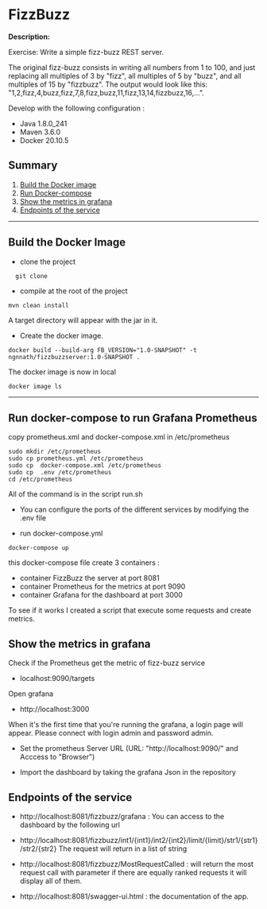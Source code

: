 # FizzBuzz
**Description:**

Exercise: Write a simple fizz-buzz REST server. 

The original fizz-buzz consists in writing all numbers from 1 to 100, and just replacing all multiples of 3 by "fizz", all multiples of 5 by "buzz", and all multiples of 15 by "fizzbuzz". The output would look like this: "1,2,fizz,4,buzz,fizz,7,8,fizz,buzz,11,fizz,13,14,fizzbuzz,16,...".

Develop with the following configuration :
 - Java 1.8.0_241
 - Maven 3.6.0
 - Docker 20.10.5
 
## Summary
1. [Build the Docker image](#dockerImage)
2. [Run Docker-compose](#docker-compose)
3. [Show the metrics in grafana](#metrics)
4. [Endpoints of the service](#endpoints)

___

## Build the Docker Image 

<a name="dockerImage"><a>

- clone the project
```
  git clone
```
- compile at the root of the project
```
mvn clean install
```
A target directory will appear with the jar in it.

- Create the docker image.

```
docker build --build-arg FB_VERSION="1.0-SNAPSHOT" -t  ngnnath/fizzbuzzserver:1.0-SNAPSHOT .
```
The docker image is now in local
```
docker image ls
```  
___
## Run docker-compose to run Grafana Prometheus

<a name="docker-compose"><a>

copy prometheus.xml and docker-compose.xml in /etc/prometheus

```
sudo mkdir /etc/prometheus
sudo cp prometheus.yml /etc/prometheus
sudo cp  docker-compose.xml /etc/prometheus
sudo cp  .env /etc/prometheus
cd /etc/prometheus
```
All of the command is in the script run.sh

- You can configure the ports of the different services by modifying the .env file
  
- run docker-compose.yml
```
docker-compose up
```
this docker-compose file create 3 containers :

- container FizzBuzz the server at port 8081
- container Prometheus for the metrics at port 9090
- container Grafana for the dashboard at port 3000


To see if it works I created a script that execute some requests and create metrics.

## Show the metrics in grafana

<a name="metrics"><a>

Check if the Prometheus get the metric of fizz-buzz service 
- localhost:9090/targets

Open grafana

- http://localhost:3000

When it's the first time that you're running the grafana, a login page will appear.
Please connect with login admin and password admin.

- Set the prometheus Server URL (URL: "http://localhost:9090/" and Acccess to "Browser") 

- Import the dashboard by taking the grafana Json in the repository


## Endpoints of the service

<a name="endpoints"><a>

- http://localhost:8081/fizzbuzz/grafana :
  You can access to the dashboard by the following url
  
- http://localhost:8081/fizzbuzz/int1/{int1}/int2/{int2}/limit/{limit}/str1/{str1}/str2/{str2}
  The request will return in a list of string
- http://localhost:8081/fizzbuzz/MostRequestCalled : will return the most request call with parameter if there are equally ranked requests it will display all
  of them.
  
- http://localhost:8081/swagger-ui.html : the documentation of the app.



